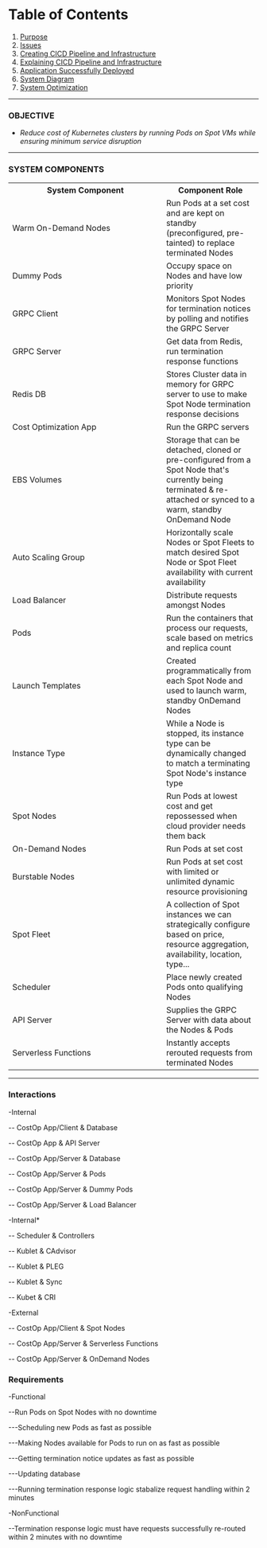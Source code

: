 # Table of Contents
1. [Purpose](#purpose)
2. [Issues](#issues)
3. [Creating CICD Pipeline and Infrastructure](#create-cicd-pipeline-and-infrastructure)
4. [Explaining CICD Pipeline and Infrastructure](#cicd-pipeline-and-infrastructure-explanation)
5. [Application Successfully Deployed](#successful-deployment)
6. [System Diagram](#system-diagram)
7. [System Optimization](#system-optimization)

---


### OBJECTIVE
* _Reduce cost of Kubernetes clusters by running Pods on Spot VMs while ensuring minimum service disruption_

---

### SYSTEM COMPONENTS

<table>
  <tr>
    <th style="width: 600px;">System Component</th>
    <th style="width: 250px;">Component Role</th>
  </tr>
  <tr>
    <td>Warm On-Demand Nodes</td>
    <td>Run Pods at a set cost and are kept on standby (preconfigured, pre-tainted) to replace terminated Nodes</td>
  </tr>
  <tr>
    <td>Dummy Pods</td>
    <td>Occupy space on Nodes and have low priority</td>
  </tr>
  <tr>
    <td>GRPC Client</td>
    <td>Monitors Spot Nodes for termination notices by polling and notifies the GRPC Server</td>
  </tr>
  <tr>
    <td>GRPC Server</td>
    <td>Get data from Redis, run termination response functions</td>
  </tr>
  <tr>
    <td>Redis DB</td>
    <td>Stores Cluster data in memory for GRPC server to use to make Spot Node termination response decisions</td>
  </tr>
  <tr>
    <td>Cost Optimization App</td>
    <td>Run the GRPC servers</td>
  </tr>
  <tr>
    <td>EBS Volumes</td>
    <td>Storage that can be detached, cloned or pre-configured from a Spot Node that's currently being terminated & re-attached or synced to a warm, standby OnDemand Node</td>
  </tr>
  <tr>
    <td>Auto Scaling Group</td>
    <td>Horizontally scale Nodes or Spot Fleets to match desired Spot Node or Spot Fleet availability with current availability</td>
  </tr>
  <tr>
    <td>Load Balancer</td>
    <td>Distribute requests amongst Nodes</td>
  </tr>
  <tr>
    <td>Pods</td>
    <td>Run the containers that process our requests, scale based on metrics and replica count</td>
  </tr>
  <tr>
    <td>Launch Templates</td>
    <td>Created programmatically from each Spot Node and used to launch warm, standby OnDemand Nodes</td>
  </tr>
  <tr>
    <td>Instance Type</td>
    <td>While a Node is stopped, its instance type can be dynamically changed to match a terminating Spot Node's instance type</td>
  </tr>
  <tr>
    <td>Spot Nodes</td>
    <td>Run Pods at lowest cost and get repossessed when cloud provider needs them back</td>
  </tr>
  <tr>
    <td>On-Demand Nodes</td>
    <td>Run Pods at set cost</td>
  </tr>
  <tr>
    <td>Burstable Nodes</td>
    <td>Run Pods at set cost with limited or unlimited dynamic resource provisioning</td>
  </tr>
  <tr>
    <td>Spot Fleet</td>
    <td>A collection of Spot instances we can strategically configure based on price, resource aggregation, availability, location, type...</td>
  </tr>
  <tr>
    <td>Scheduler</td>
    <td>Place newly created Pods onto qualifying Nodes</td>
  </tr>
  <tr>
    <td>API Server</td>
    <td>Supplies the GRPC Server with data about the Nodes & Pods</td>
  </tr>
  <tr>
    <td>Serverless Functions</td>
    <td>Instantly accepts rerouted requests from terminated Nodes</td>
  </tr>
</table>


---

### Interactions
-Internal

-- CostOp App/Client & Database

-- CostOp App & API Server

-- CostOp App/Server & Database

-- CostOp App/Server & Pods

-- CostOp App/Server & Dummy Pods

-- CostOp App/Server & Load Balancer

-Internal*

-- Scheduler & Controllers

-- Kublet & CAdvisor

-- Kublet & PLEG

-- Kublet & Sync

-- Kubet & CRI

-External

-- CostOp App/Client & Spot Nodes

-- CostOp App/Server & Serverless Functions

-- CostOp App/Server & OnDemand Nodes

### Requirements

-Functional

--Run Pods on Spot Nodes with no downtime

---Scheduling new Pods as fast as possible

---Making Nodes available for Pods to run on as fast as possible

---Getting termination notice updates as fast as possible

---Updating database

---Running termination response logic stabalize request handling within 2 minutes

-NonFunctional

--Termination response logic must have requests successfully re-routed within 2 minutes with no downtime 

